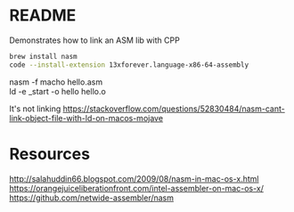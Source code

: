 # README
Demonstrates how to link an ASM lib with CPP

```sh
brew install nasm
code --install-extension 13xforever.language-x86-64-assembly
```


nasm -f macho hello.asm     
ld -e _start -o hello hello.o



It's not linking
https://stackoverflow.com/questions/52830484/nasm-cant-link-object-file-with-ld-on-macos-mojave

# Resources
http://salahuddin66.blogspot.com/2009/08/nasm-in-mac-os-x.html
https://orangejuiceliberationfront.com/intel-assembler-on-mac-os-x/
https://github.com/netwide-assembler/nasm